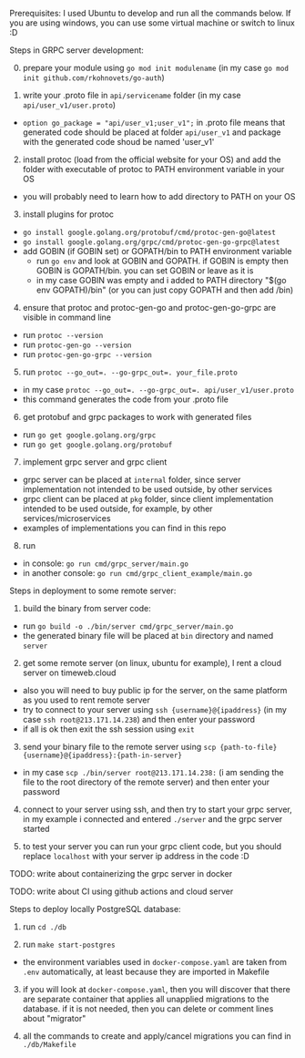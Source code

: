 Prerequisites: I used Ubuntu to develop and run all the commands below. If you are using windows, you can use some virtual machine or switch to linux :D

Steps in GRPC server development:

0) prepare your module using `go mod init modulename` 
(in my case `go mod init github.com/rkohnovets/go-auth`)

1) write your .proto file in `api/servicename` folder (in my case `api/user_v1/user.proto`)
- `option go_package = "api/user_v1;user_v1";` in .proto file means that generated code should be placed at folder `api/user_v1` and package with the generated code shoud be named 'user_v1'

2) install protoc (load from the official website for your OS) and add the folder with executable of protoc to PATH environment variable in your OS
- you will probably need to learn how to add directory to PATH on your OS

3) install plugins for protoc
- `go install google.golang.org/protobuf/cmd/protoc-gen-go@latest`
- `go install google.golang.org/grpc/cmd/protoc-gen-go-grpc@latest`
- add GOBIN (if GOBIN set) or GOPATH/bin to PATH environment variable
    - run `go env` and look at GOBIN and GOPATH. if GOBIN is empty then GOBIN is GOPATH/bin. you can set GOBIN or leave as it is
    - in my case GOBIN was empty and i added to PATH directory "$(go env GOPATH)/bin" (or you can just copy GOPATH and then add /bin)

4) ensure that protoc and protoc-gen-go and protoc-gen-go-grpc are visible in command line
- run `protoc --version`
- run `protoc-gen-go --version`
- run `protoc-gen-go-grpc --version`

5) run `protoc --go_out=. --go-grpc_out=. your_file.proto`
- in my case `protoc --go_out=. --go-grpc_out=. api/user_v1/user.proto`
- this command generates the code from your .proto file

6) get protobuf and grpc packages to work with generated files
- run `go get google.golang.org/grpc`
- run `go get google.golang.org/protobuf`

7) implement grpc server and grpc client
- grpc server can be placed at `internal` folder, since server implementation not intended to be used outside, by other services
- grpc client can be placed at `pkg` folder, since client implementation intended to be used outside, for example, by other services/microservices
- examples of implementations you can find in this repo

8) run 
- in console: `go run cmd/grpc_server/main.go`
- in another console: `go run cmd/grpc_client_example/main.go`

Steps in deployment to some remote server:

1) build the binary from server code:
- run `go build -o ./bin/server cmd/grpc_server/main.go`
- the generated binary file will be placed at `bin` directory and named `server`

2) get some remote server (on linux, ubuntu for example), I rent a cloud server on timeweb.cloud
- also you will need to buy public ip for the server, on the same platform as you used to rent remote server
- try to connect to your server using `ssh {username}@{ipaddress}` (in my case `ssh root@213.171.14.238`) and then enter your password
- if all is ok then exit the ssh session using `exit`

3) send your binary file to the remote server using `scp {path-to-file} {username}@{ipaddress}:{path-in-server}`
- in my case `scp ./bin/server root@213.171.14.238:` (i am sending the file to the root directory of the remote server) and then enter your password

4) connect to your server using ssh, and then try to start your grpc server, in my example i connected and entered `./server` and the grpc server started

5) to test your server you can run your grpc client code, but you should replace `localhost` with your server ip address in the code :D


TODO: write about containerizing the grpc server in docker


TODO: write about CI using github actions and cloud server


Steps to deploy locally PostgreSQL database:

1) run `cd ./db`

2) run `make start-postgres`
- the environment variables used in `docker-compose.yaml` are taken from `.env` automatically,
  at least because they are imported in Makefile

3) if you will look at `docker-compose.yaml`, then you will discover that there are separate container that applies all unapplied migrations to the database. if it is not needed, then you can delete or comment lines about "migrator"

4) all the commands to create and apply/cancel migrations you can find in `./db/Makefile`